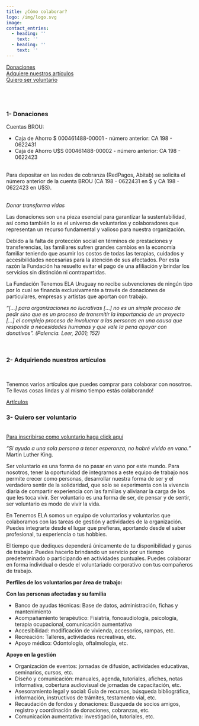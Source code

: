 ```yaml
---
title: ¿Cómo colaborar?
logo: /img/logo.svg
image:
contact_entries:
  - heading: ''
    text: ''
  - heading: ''
    text: ''
---
```


<div class="tc primary b" "align-left">
  <div class="tc pb2">
    <a href="#donaciones" class="btn raise">Donaciones</a>
  </div>
  <div class="tc pb2">
    <a href="#articulos" class="btn raise">Adquiere nuestros artículos</a>
  </div>
  <div class="tc">
    <a href="#voluntarios" class="btn raise">Quiero ser voluntario</a>
  </div>
</div>
<br>
<br>
<br>

<h3 id="donaciones" class="f4 b lh-title mb2 primary">1- Donaciones</h3>

Cuentas BROU:  

* Caja de Ahorro $ 000461488-00001 - número anterior: CA 198 - 0622431
* Caja de Ahorro U$S 000461488-00002 - número anterior: CA 198 - 0622423
<br>
Para depositar en las redes de cobranza (RedPagos, Abitab) se solicita el número anterior de la cuenta BROU (CA 198 - 0622431 en $ y CA 198 - 0622423 en U$S).
<br>
<!-- Donación con Paypal:
Próximamente
{{< paypal-boton >}} -->

<br>


_Donar transforma vidas_

Las donaciones son una pieza esencial para garantizar la sustentabilidad, así como también lo es el universo de voluntarios y colaboradores que representan un recurso fundamental y valioso para nuestra organización.

Debido a la falta de protección social en términos de prestaciones y transferencias, las familiares sufren grandes cambios en la economía familiar teniendo que asumir los costos de todas las terapias, cuidados y accesibilidades necesarias para la atención de sus afectados. Por esta razón la Fundación ha resuelto evitar el pago de una afiliación y brindar los servicios sin distinción ni contrapartidas.

La Fundación Tenemos ELA Uruguay no recibe subvenciones de ningún tipo por lo cual se financia exclusivamente a través de donaciones de particulares, empresas y artistas que aportan con trabajo.

_“\[…] para organizaciones no lucrativas \[…] no es un simple proceso de pedir sino que es un proceso de transmitir la importancia de un proyecto \[…] el complejo proceso de involucrar a las personas en una causa que responde a necesidades humanas y que vale la pena apoyar con donativos”. (Palencia. Leer, 2001; 152)_

<br>



<h3 id="articulos" class="f4 b lh-title mb2 primary">2- Adquiriendo nuestros artículos</h3>

<br>


Tenemos varios artículos que puedes comprar para colaborar con nosotros.
Te llevas cosas lindas y al mismo tiempo estás colaborando!

<a class="btn" href="https://tenemosela.org.uy/tienda/" target="_blank">
Artículos
</a>


<br>


<h3 id="voluntarios" class="f4 b lh-title mb2 primary">3- Quiero ser voluntario</h3>

<br>


<a class="btn" href="https://docs.google.com/forms/d/e/1FAIpQLSfyqxf03Y8zr7t6mptfIJCWzTIMKkl7S_BYDIWhyJJ5w033Bg/viewform" target="_blank">
Para inscribirse como voluntario haga click aquí
</a>


_“Si ayudo a una sola persona a tener esperanza, no habré vivido en vano.”_ Martin Luther King.

Ser voluntario es una forma de no pasar en vano por este mundo. Para nosotros, tener la oportunidad de integrarnos a este equipo de trabajo nos permite crecer como personas, desarrollar nuestra forma de ser y el verdadero sentir de la solidaridad, que solo se experimenta con la vivencia diaria de compartir experiencia con las familias y alivianar la carga de los que les toca vivir. Ser voluntario es una forma de ser, de pensar y de sentir, ser voluntario es modo de vivir la vida.

En Tenemos ELA somos un equipo de voluntarios y voluntarias que colaboramos con las tareas de gestión y actividades de la organización. Puedes integrarte desde el lugar que prefieras, aportando desde el saber profesional, tu experiencia o tus hobbies.

El tiempo que dediques dependerá únicamente de tu disponibilidad y ganas de trabajar. Puedes hacerlo brindando un servicio por un tiempo predeterminado o participando en actividades puntuales. Puedes colaborar en forma individual o desde el voluntariado corporativo con tus compañeros de trabajo.



**Perfiles de los voluntarios por área de trabajo:**



**Con las personas afectadas y su familia**
  <ul>
    <li>Banco de ayudas técnicas: Base de datos, administración, fichas y mantenimiento</li>
    <li>Acompañamiento terapéutico: Fisiatría, fonoaudiología, psicología, terapia ocupacional, comunicación aumentativa</li>
    <li>Accesibilidad: modificación de vivienda, accesorios, rampas, etc.</li>
    <li>Recreación: Talleres, actividades recreativas, etc.</li>
    <li>Apoyo médico: Odontología, oftalmología, etc.</li>
  </ul>


**Apoyo en la gestión**
  <ul>
    <li>Organización de eventos: jornadas de difusión, actividades educativas, seminarios, cursos, etc.</li>
    <li>Diseño y comunicación: manuales, agenda, tutoriales, afiches, notas informativa, cobertura audiovisual de jornadas de capacitación, etc.</li>
    <li>Asesoramiento legal y social: Guia de recursos, búsqueda bibliográfica, información, instructivos de trámites, testamento vial, etc.</li>
    <li>Recaudación de fondos y donaciones: Busqueda de socios amigos, registro y coordinación de donaciones, cobranzas, etc.</li>
    <li>Comunicación aumentativa: investigación, tutoriales, etc.</li>
  </ul>
<br>
<br>
